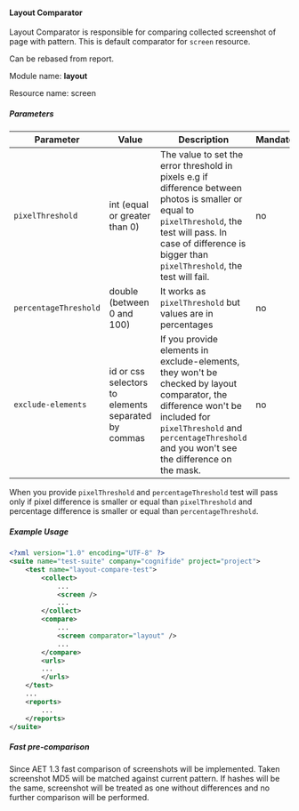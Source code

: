 #### Layout Comparator

Layout Comparator is responsible for comparing collected screenshot of page with pattern. This is default comparator for `screen` resource.

Can be rebased from report.

Module name: **layout**

Resource name: screen

##### Parameters

| Parameter | Value | Description | Mandatory |
| --------- | ----- | ----------- | --------- |
| `pixelThreshold` | int (equal or greater than 0) | The value to set the error threshold in pixels e.g if difference between photos is smaller or equal to `pixelThreshold`, the test will pass. In case of difference is bigger than `pixelThreshold`, the test will fail. | no |
| `percentageThreshold` | double (between 0 and 100) | It works as `pixelThreshold` but values are in percentages | no |
| `exclude-elements` | id or css selectors to elements separated by commas | If you provide elements in exclude-elements, they won't be checked by layout comparator, the difference won't be included for `pixelThreshold` and `percentageThreshold` and you won't see the difference on the mask. | no |

When you provide `pixelThreshold` and `percentageThreshold` test will pass only if pixel difference is smaller or equal than `pixelThreshold` and percentage difference is smaller or equal than `percentageThreshold`.

##### Example Usage

```xml
<?xml version="1.0" encoding="UTF-8" ?>
<suite name="test-suite" company="cognifide" project="project">
    <test name="layout-compare-test">
        <collect>
            ...
            <screen />
            ...
        </collect>
        <compare>
            ...
            <screen comparator="layout" />
            ...
        </compare>
        <urls>
        ...
        </urls>
    </test>
    ...
    <reports>
        ...
    </reports>
</suite>
```

##### Fast pre-comparison

Since AET 1.3 fast comparison of screenshots will be implemented. Taken screenshot MD5 will be matched against current pattern. If hashes will be the same, screenshot will be treated as one without differences and no further comparison will be performed.
